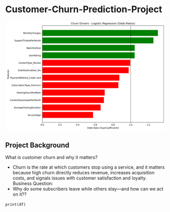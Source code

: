 # Customer-Churn-Prediction-Project

<img src="./odds_ratios.PNG">

## Project Background
What is customer churn and why it matters?
+ Churn is the rate at which customers stop using a service, and it matters because high churn directly reduces revenue, increases acquisition costs, and signals issues with customer satisfaction and loyalty.
Business Question:
+	Why do some subscribers leave while others stay—and how can we act on it??

``` print(df) ```
